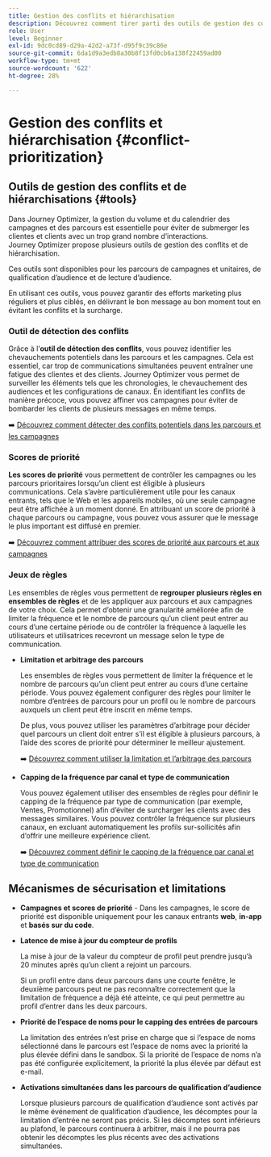 ```yaml
---
title: Gestion des conflits et hiérarchisation
description: Découvrez comment tirer parti des outils de gestion des conflits et de hiérarchisation de Journey Optimizer.
role: User
level: Beginner
exl-id: 9dc0cd89-d29a-42d2-a73f-d95f9c39c86e
source-git-commit: 6da1d9a3edb8a30b8f13fd0cb6a138f22459ad00
workflow-type: tm+mt
source-wordcount: '622'
ht-degree: 28%

---
```


# Gestion des conflits et hiérarchisation {#conflict-prioritization}

## Outils de gestion des conflits et de hiérarchisations {#tools}

Dans Journey Optimizer, la gestion du volume et du calendrier des campagnes et des parcours est essentielle pour éviter de submerger les clientes et clients avec un trop grand nombre d’interactions. Journey Optimizer propose plusieurs outils de gestion des conflits et de hiérarchisation.

Ces outils sont disponibles pour les parcours de campagnes et unitaires, de qualification d’audience et de lecture d’audience.

En utilisant ces outils, vous pouvez garantir des efforts marketing plus réguliers et plus ciblés, en délivrant le bon message au bon moment tout en évitant les conflits et la surcharge.

### Outil de détection des conflits

Grâce à l’**outil de détection des conflits**, vous pouvez identifier les chevauchements potentiels dans les parcours et les campagnes. Cela est essentiel, car trop de communications simultanées peuvent entraîner une fatigue des clientes et des clients. Journey Optimizer vous permet de surveiller les éléments tels que les chronologies, le chevauchement des audiences et les configurations de canaux. En identifiant les conflits de manière précoce, vous pouvez affiner vos campagnes pour éviter de bombarder les clients de plusieurs messages en même temps.

➡️ [Découvrez comment détecter des conflits potentiels dans les parcours et les campagnes](conflicts.md)

### Scores de priorité

**Les scores de priorité** vous permettent de contrôler les campagnes ou les parcours prioritaires lorsqu’un client est éligible à plusieurs communications. Cela s’avère particulièrement utile pour les canaux entrants, tels que le Web et les appareils mobiles, où une seule campagne peut être affichée à un moment donné. En attribuant un score de priorité à chaque parcours ou campagne, vous pouvez vous assurer que le message le plus important est diffusé en premier.

➡️ [Découvrez comment attribuer des scores de priorité aux parcours et aux campagnes](priority-scores.md)

### Jeux de règles

Les ensembles de règles vous permettent de **regrouper plusieurs règles en ensembles de règles** et de les appliquer aux parcours et aux campagnes de votre choix. Cela permet d’obtenir une granularité améliorée afin de limiter la fréquence et le nombre de parcours qu’un client peut entrer au cours d’une certaine période ou de contrôler la fréquence à laquelle les utilisateurs et utilisatrices recevront un message selon le type de communication.

* **Limitation et arbitrage des parcours**

  Les ensembles de règles vous permettent de limiter la fréquence et le nombre de parcours qu’un client peut entrer au cours d’une certaine période. Vous pouvez également configurer des règles pour limiter le nombre d’entrées de parcours pour un profil ou le nombre de parcours auxquels un client peut être inscrit en même temps.

  De plus, vous pouvez utiliser les paramètres d’arbitrage pour décider quel parcours un client doit entrer s’il est éligible à plusieurs parcours, à l’aide des scores de priorité pour déterminer le meilleur ajustement.

  ➡️ [Découvrez comment utiliser la limitation et l’arbitrage des parcours ](journey-capping.md)

* **Capping de la fréquence par canal et type de communication**

  Vous pouvez également utiliser des ensembles de règles pour définir le capping de la fréquence par type de communication (par exemple, Ventes, Promotionnel) afin d’éviter de surcharger les clients avec des messages similaires. Vous pouvez contrôler la fréquence sur plusieurs canaux, en excluant automatiquement les profils sur-sollicités afin d’offrir une meilleure expérience client.

  ➡️ [Découvrez comment définir le capping de la fréquence par canal et type de communication](../conflict-prioritization/channel-capping.md)

## Mécanismes de sécurisation et limitations

* **Campagnes et scores de priorité** - Dans les campagnes, le score de priorité est disponible uniquement pour les canaux entrants **web**, **in-app** et **basés sur du code**.

* **Latence de mise à jour du compteur de profils**

  La mise à jour de la valeur du compteur de profil peut prendre jusqu’à 20 minutes après qu’un client a rejoint un parcours.

  Si un profil entre dans deux parcours dans une courte fenêtre, le deuxième parcours peut ne pas reconnaître correctement que la limitation de fréquence a déjà été atteinte, ce qui peut permettre au profil d’entrer dans les deux parcours.

* **Priorité de l’espace de noms pour le capping des entrées de parcours**

  La limitation des entrées n’est prise en charge que si l’espace de noms sélectionné dans le parcours est l’espace de noms avec la priorité la plus élevée défini dans le sandbox. Si la priorité de l’espace de noms n’a pas été configurée explicitement, la priorité la plus élevée par défaut est e-mail.

* **Activations simultanées dans les parcours de qualification d’audience**

  Lorsque plusieurs parcours de qualification d’audience sont activés par le même événement de qualification d’audience, les décomptes pour la limitation d’entrée ne seront pas précis. Si les décomptes sont inférieurs au plafond, le parcours continuera à arbitrer, mais il ne pourra pas obtenir les décomptes les plus récents avec des activations simultanées.
